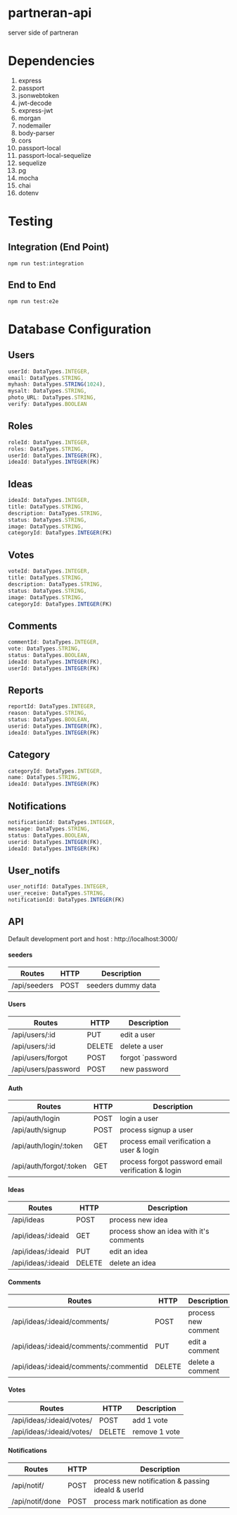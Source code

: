 # partneran-api
server side of partneran

# Dependencies
1. express
2. passport
3. jsonwebtoken
4. jwt-decode
5. express-jwt
6. morgan
7. nodemailer
8. body-parser
9. cors
10. passport-local
11. passport-local-sequelize
12. sequelize
13. pg
14. mocha
15. chai
16. dotenv

# Testing
## Integration (End Point)
`npm run test:integration`

## End to End
`npm run test:e2e`

# Database Configuration
## Users
```javascript
userId: DataTypes.INTEGER,
email: DataTypes.STRING,
myhash: DataTypes.STRING(1024),
mysalt: DataTypes.STRING,
photo_URL: DataTypes.STRING,
verify: DataTypes.BOOLEAN
```
## Roles
```javascript
roleId: DataTypes.INTEGER,
roles: DataTypes.STRING,
userId: DataTypes.INTEGER(FK),
ideaId: DataTypes.INTEGER(FK)
```
## Ideas
```javascript
ideaId: DataTypes.INTEGER,
title: DataTypes.STRING,
description: DataTypes.STRING,
status: DataTypes.STRING,
image: DataTypes.STRING,
categoryId: DataTypes.INTEGER(FK)
```
## Votes
```javascript
voteId: DataTypes.INTEGER,
title: DataTypes.STRING,
description: DataTypes.STRING,
status: DataTypes.STRING,
image: DataTypes.STRING,
categoryId: DataTypes.INTEGER(FK)
```
## Comments
```javascript
commentId: DataTypes.INTEGER,
vote: DataTypes.STRING,
status: DataTypes.BOOLEAN,
ideaId: DataTypes.INTEGER(FK),
userId: DataTypes.INTEGER(FK)
```
## Reports
```javascript
reportId: DataTypes.INTEGER,
reason: DataTypes.STRING,
status: DataTypes.BOOLEAN,
userid: DataTypes.INTEGER(FK),
ideaId: DataTypes.INTEGER(FK)
```
## Category
```javascript
categoryId: DataTypes.INTEGER,
name: DataTypes.STRING,
ideaId: DataTypes.INTEGER(FK)
```
## Notifications
```javascript
notificationId: DataTypes.INTEGER,
message: DataTypes.STRING,
status: DataTypes.BOOLEAN,
userid: DataTypes.INTEGER(FK),
ideaId: DataTypes.INTEGER(FK)
```
## User_notifs
```javascript
user_notifId: DataTypes.INTEGER,
user_receive: DataTypes.STRING,
notificationId: DataTypes.INTEGER(FK)
```

## API
Default development port and host : http://localhost:3000/

#### seeders
| Routes | HTTP | Description |
|--------|------|-------------|
| /api/seeders | POST | seeders dummy data |

#### Users
| Routes | HTTP | Description |
|--------|------|-------------|
| /api/users/:id | PUT  | edit a user |
| /api/users/:id | DELETE | delete a user |
| /api/users/forgot | POST | forgot `password |
| /api/users/password | POST | new password |

#### Auth
| Routes | HTTP | Description |
|--------|------|-------------|
| /api/auth/login | POST | login a user |
| /api/auth/signup | POST | process signup a user |
| /api/auth/login/:token | GET | process email verification a user & login |
| /api/auth/forgot/:token | GET | process forgot password email verification & login |

#### Ideas
| Routes | HTTP | Description |
|--------|------|-------------|
| /api/ideas | POST | process new idea |
| /api/ideas/:ideaid | GET | process show an idea with it's comments |
| /api/ideas/:ideaid | PUT  | edit an idea |
| /api/ideas/:ideaid | DELETE | delete an idea |

#### Comments
| Routes | HTTP | Description |
|--------|------|-------------|
| /api/ideas/:ideaid/comments/ | POST | process new comment |
| /api/ideas/:ideaid/comments/:commentid | PUT  | edit a comment |
| /api/ideas/:ideaid/comments/:commentid | DELETE | delete a comment |

#### Votes
| Routes | HTTP | Description |
|--------|------|-------------|
| /api/ideas/:ideaid/votes/ | POST | add 1 vote |
| /api/ideas/:ideaid/votes/ | DELETE | remove 1 vote |

#### Notifications
| Routes | HTTP | Description |
|--------|------|-------------|
| /api/notif/ | POST | process new notification & passing ideaId & userId |
| /api/notif/done | POST | process mark notification as done |
